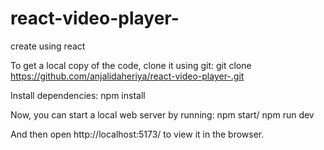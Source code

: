 # react-video-player-

create using react 

To get a local copy of the code, clone it using git:
git clone https://github.com/anjalidaheriya/react-video-player-.git

Install dependencies:
npm install 

Now, you can start a local web server by running:
npm start/
npm run dev

And then open http://localhost:5173/ to view it in the browser.
